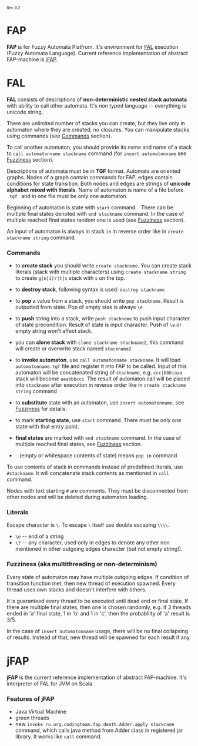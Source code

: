 <sub><sup>Rev. 0.2</sub></sup>

# FAP
**FAP** is for Fuzzy Automata Platfrom. It's environment for [FAL](https://github.com/IngvarJackal/FAP/blob/master/README.md#fal) execution (Fuzzy Automata Language). Current reference implementation of abstract FAP-machine is [jFAP](https://github.com/IngvarJackal/FAP/blob/master/README.md#jfap).

# FAL
**FAL** consists of descriptions of **non-deterministic nested stack automata** with ability to call other automata. It's non typed language -- everything is unicode string.

There are unlimited number of stacks you can create, but they live only in automaton where they are created; no closures. You can manipulate stacks using commands (see [Commands](https://github.com/IngvarJackal/FAP/blob/master/README.md#commands) section).

To call another automaton, you should provide its name and name of a stack to ```call automatonname stackname``` command (for ```insert automatonname``` see [Fuzziness](https://github.com/IngvarJackal/FAP/blob/master/README.md#fuzziness-aka-multithreading-or-non-determinism) section). 

Descriptions of automata must be in **TGF** format. Automata are oriented graphs. Nodes of a graph contain commands for FAP, edges contain conditions for state transition. Both nodes and edges are strings of **unicode alphabet mixed with literals**. Name of automaton is name of a file before  ```.tgf ``` and in one file must be only one automaton.

Beginning of automaton is state with ```start``` command. . There can be multiple final states denoted with ```end stackname``` command. In the case of multiple reached final states random one is used (see [Fuzziness](https://github.com/IngvarJackal/FAP/blob/master/README.md#fuzziness-aka-multithreading-or-non-determinism) section).

An input of automaton is always in stack ```in``` in reverse order like in  ```create stackname string``` command.

### Commands

 * to **create stack** you should write ```create stackname```. You can create stack literals (stack with multiple characters) using ```create stackname string``` to create ```g|n|i|r|t|s``` stack with ```s```  on the top.
 * to **destroy stack**, following syntax is used: ```destroy stackname```
 * to **pop** a value from a stack, you should write ```pop stackname```. Result is outputted from state. Pop of empty stak is always ```\e```
 * to **push** string into a stack, write ```push stackname``` to push input character of state precondition. Result of state is input character. Push of ```\e``` or empty string won't affect stack.
 * you can **clone stack** with ```clone stackname stackname2```, this command will create or overwrite stack named ```stackname2```

 * to **invoke automaton**, use ```call automatonname stackname```. It will load ```automatonname.tgf``` file and register it into FAP to be called. Input of this automaton will be concatenated string of ```stackname```, e.g. ```ccc|bbb|aaa``` stack will become ```aaabbbccc```. The result of automaton call will be placed into ```stackname``` after execution in reverse order like in  ```create stackname string``` command
 * to **substitute** state with an automaton, use ```insert automatonname```, see [Fuzziness](https://github.com/IngvarJackal/FAP/blob/master/README.md#fuzziness-aka-multithreading-or-non-determinism) for details.
 * to mark **starting state**, use ```start``` command. There must be only one state with that entry point.
 * **final states** are marked with ```end stackname``` command. In the case of multiple reached final states, see [Fuzziness](https://github.com/IngvarJackal/FAP/blob/master/README.md#fuzziness-aka-multithreading-or-non-determinism) section.
 
 * ``` ``` (empty or whitespace contents of state) means ```pop in``` command

To use contents of stack in commands instead of predefined literals, use ```#stackname```. It will concatenate stack contents as mentioned in ```call``` command.

Nodes with text starting ```#``` are comments. They must be disconnected from other nodes and will be deleted during automaton loading.

### Literals
Escape character is ```\```. To escape ```\``` itself use double escaping ```\\\\```.

 * ```\e``` -- end of a string
 * ```\?``` -- any character, used only in edges to denote any other non mentioned in other outgoing edges character (but not empty string!).

### Fuzziness (aka multithreading or non-determinism)

Every state of automaton may have multiple outgoing edges. If condition of transition function met, then new thread of execution spawned. Every thread uses own stacks and doesn't interfere with others.

It is guaranteed every thread to be executed until dead end or final state. If there are multiple final states, then one is chosen randomly, e.g. if 3 threads ended in 'a' final state, 1 in 'b' and 1 in 'c', then the probablilty of 'a' result is 3/5.

In the case of ```insert automatonname``` usage, there will be no final collapsing of results. Instead of that, new thread will be spawned for each result if any.

# jFAP
**jFAP** is the current reference implementation of abstract FAP-machine. It's interpreter of FAL for JVM on Scala.

### Features of jFAP

 * Java Virtual Machine
 * green threads
 * new ```invoke ru.org.codingteam.fap.death.Adder.apply stackname``` command, which calls java method from Adder class in registered jar library. It works like ```call``` command.
